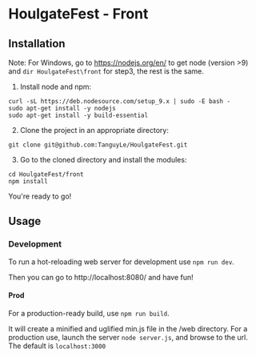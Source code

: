 # HoulgateFest - Front
## Installation
Note: For Windows, go to https://nodejs.org/en/ to get node (version >9) and `dir HoulgateFest\front` for step3, the rest is the same.

1. Install node and npm:
```shell
curl -sL https://deb.nodesource.com/setup_9.x | sudo -E bash -
sudo apt-get install -y nodejs
sudo apt-get install -y build-essential
```
2. Clone the project in an appropriate directory:
```shell
git clone git@github.com:TanguyLe/HoulgateFest.git
```
3. Go to the cloned directory and install the modules:
```shell
cd HoulgateFest/front
npm install
```
You're ready to go!
## Usage
### Development
To run a hot-reloading web server for development use  `npm run dev`.

Then you can go to http://localhost:8080/ and have fun!
#### Prod
For a production-ready build, use `npm run build`.

It will create a minified and uglified min.js file in the /web directory.
For a production use, launch the server `node server.js`, and browse to the url.
The default is `localhost:3000`
